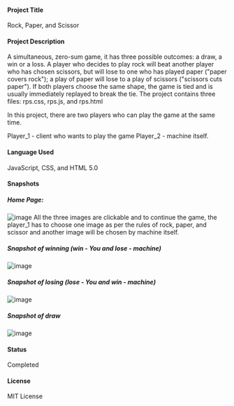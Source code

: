 #### Project Title
Rock, Paper, and Scissor

#### Project Description
A simultaneous, zero-sum game, it has three possible outcomes: a draw, a win or a loss. A player who decides to play rock will beat another player who has chosen scissors, but will lose to one who has played paper ("paper covers rock"); a play of paper will lose to a play of scissors ("scissors cuts paper"). If both players choose the same shape, the game is tied and is usually immediately replayed to break the tie. 
The project contains three files: rps.css, rps.js, and rps.html

In this project, there are two players who can play the game at the same time. 

Player_1 - client who wants to play the game
Player_2 - machine itself.

#### Language Used
JavaScript, CSS, and HTML 5.0

#### Snapshots
##### Home Page: 
![image](https://user-images.githubusercontent.com/99959459/173144516-e09ff4d2-2dea-415d-9ae0-1a249999bbd7.png)
All the three images are clickable and to continue the game, the player_1 has to choose one image as per the rules of rock, paper, and scissor and another image will be chosen by machine itself.

##### Snapshot of winning (win - You and lose - machine)
![image](https://user-images.githubusercontent.com/99959459/173145092-8fd476b1-a3f1-4ee9-ab2c-4dd067f329e1.png)

##### Snapshot of losing (lose - You and win - machine)
![image](https://user-images.githubusercontent.com/99959459/173145286-2b871c97-a2e0-4243-bdbb-e8337b0d2027.png)

##### Snapshot of draw
![image](https://user-images.githubusercontent.com/99959459/173145409-2edfc0f8-7b9f-4da4-9e0e-1b5d345544e4.png)


#### Status
Completed

#### License
MIT License
